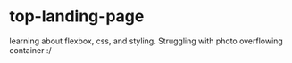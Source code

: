 # top-landing-page

learning about flexbox, css, and styling. Struggling with photo overflowing container :/
